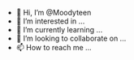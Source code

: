 - 👋 Hi, I’m @Moodyteen
- 👀 I’m interested in ...
- 🌱 I’m currently learning ...
- 💞️ I’m looking to collaborate on ...
- 📫 How to reach me ...

<!---
Moodyteen/Moodyteen is a ✨ special ✨ repository because its `README.md` (this file) appears on your GitHub profile.
You can click the Preview link to take a look at your changes.
--->
